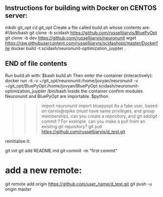 ## Instructions for building with Docker on CENTOS server:

mkdir git_opt
cd git_opt
Create a file called build.sh whose contents are:
#!/bin/bash
git clone -b scidash https://github.com/russelljjarvis/BluePyOpt
git clone -b dev https://github.com/russelljjarvis/neuronunit
wget https://raw.githubusercontent.com/russelljjarvis/scidashopt/master/Dockerfile
docker build -t scidash/neuronunit-optimization_juypter .
## END of file contents

Run build.sh with: 
$bash build.sh
Then enter the container (interactively):
docker run -it -v ~/git_opt/neuronunit:/home/jovyan/neuronunit -v ~/git_opt/BluePyOpt:/home/jovyan/BluePyOpt scidash/neuronunit-optimization_juypter /bin/bash
Inside the container confirm modules Neuronunit and BluePyOpt are importable.
$python 
>>>import neuronunit
>>>import bluepyopt
As a fake user, based on rjarvis@spike (must have same privileges, and group membership), can you create a repository, and git add/git commit ?
For example, can you make a pull from an existing git repository?
git pull https://github.com/russelljjarvis/d_test.git

reinitialise it:

git init
git add README.md
git commit -m "first commit"

# add a new remote:

git remote add origin https://github.com/user_name/d_test.git
git push -u origin master
